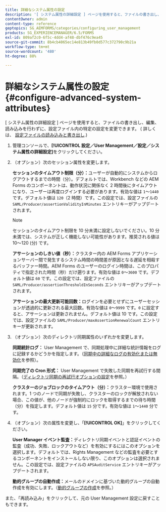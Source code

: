 ```yaml
---
title: 詳細なシステム属性の設定
description: '[ システム属性の詳細設定 ] ページを使用すると、ファイルの書き出し、編集、読み込みを行わずに、設定ファイル内の特定の設定を変更できます。'
contentOwner: admin
content-type: reference
geptopics: SG_AEMFORMS/categories/configuring_user_management
products: SG_EXPERIENCEMANAGER/6.5/FORMS
exl-id: 809af2c0-6f5c-4dd4-af48-dbf476c9ea45
source-git-commit: 8b4cb4065ec14e813b49fb0d577c372790c9b21a
workflow-type: tm+mt
source-wordcount: '480'
ht-degree: 88%

---
```


# 詳細なシステム属性の設定 {#configure-advanced-system-attributes}

[ システム属性の詳細設定 ] ページを使用すると、ファイルの書き出し、編集、読み込みを行わずに、設定ファイル内の特定の設定を変更できます。 ( 詳しくは、 [設定ファイルの読み込みと書き出し](/help/forms/using/admin-help/importing-exporting-configuration-file.md#importing-and-exporting-the-configuration-file).)

1. 管理コンソールで、**[!UICONTROL 設定／User Management／設定／システム属性の詳細設定]**&#x200B;をクリックしてください。
1. （オプション）次のセッション属性を変更します。

   **セッションのタイムアウト制限（分）：**&#x200B;ユーザーが自動的にシステムからログアウトするまでの時間（分）。デフォルトでは、Workbench などの AEM Forms のコンポーネントは、動作状況に関係なく 2 時間後にタイムアウトになり、ユーザーは再度ログインする必要があります。有効な値は `1`～`1440` です。デフォルト値は `120`（2 時間）です。この設定では、設定ファイルの `SAML/Producer/assertionValidityInMinutes` エントリキーがアップデートされます。

   >[!NOTE]
   >
   >セッションのタイムアウト制限を 10 分未満に設定しないでください。10 分未満では、システムが正しく機能しない可能性があります。推奨される値は 10～120 (分) です。

   **アサーションのしきい値（秒）：**&#x200B;クラスター内の AEM Forms アプリケーションサーバー間で発生するシステム時間の時間差が原因となる遅延を相殺するバッファー時間。AEM Forms のユーザーのログイン時間は、このプロパティで指定された時間（秒）だけ遡ります。有効な値は `0`～`3600` です。デフォルト値は `60` です。この設定では、設定ファイルの `SAML/Producer/assertionThresholdInSeconds` エントリキーがアップデートされます。

   **アサーションの最大更新可能回数：**&#x200B;ログインを必要とせずにユーザーセッションが透過的に更新される最大回数。有効な値は `0`～`9999` です。`0` に設定すると、アサーションは更新されません。デフォルト値は 10 です。この設定では、設定ファイルの `SAML/Producer/maxAssertionRenewalCount` エントリキーが更新されます。

1. （オプション）次のディレクトリ同期属性のいずれかを変更します。

   **同期統計ログ：** User Management で、同期処理中に詳細な統計情報をログに記録するかどうかを指定します。（[同期中の詳細なログの有効化または無効化](/help/forms/using/admin-help/synchronizing-directories.md#enable-or-disable-detailed-logging-during-synchronization)を参照）。

   **同期完了の Cron 形式：** User Management で失敗した同期を再試行する間隔。（[ディレクトリ同期の再試行オプションの設定](/help/forms/using/admin-help/synchronizing-directories.md#configure-the-directory-synchronization-retry-option)を参照。）

   **クラスターのジョブロックのタイムアウト（分）：**&#x200B;クラスター環境で使用されます。1 つのノードで同期が失敗し、クラスターのロックが解放されない場合、この値が、他のノードが強制的にロックを取得するまでの待ち時間（分）を指定します。デフォルト値は `15` 分です。有効な値は `1`～`1440` 分です。

1. （オプション）次の属性を変更し、「**[!UICONTROL OK]**」をクリックしてください。

   **User Manager イベント監査：**&#x200B;ディレクトリ同期イベントと認証イベントの監査（成功、失敗、ロックアウトなど）を有効にするにはこのオプションを選択します。デフォルトでは、Rights Management などの監査を必要とするコンポーネントをインストールしない限り、このオプションは選択されません。この設定では、設定ファイルの `APSAuditService` エントリキーがアップデートされます。

   **動的グループの自動作成：**&#x200B;メールのドメインに基づいた動的グループの自動作成を有効にします。（[動的グループの作成](/help/forms/using/admin-help/creating-configuring-groups.md#create-a-dynamic-group)を参照。）

また、「再読み込み」をクリックして、元の User Management 設定に戻すこともできます。
